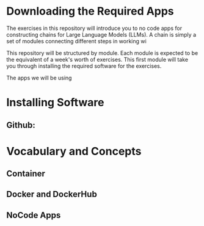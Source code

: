 # Downloading the Required Apps
The exercises in this repository will introduce you to no code apps for constructing chains for Large Language Models (LLMs).  A chain is simply a set of modules connecting different steps in working wi

This repository will be structured by module. Each module is expected to be the equivalent of a week's worth of exercises.  This first module will take you through installing the required software for the exercises.

The apps we will be using 

# Installing Software

## Github:  

# Vocabulary and Concepts

## Container

## Docker and DockerHub

## NoCode Apps


